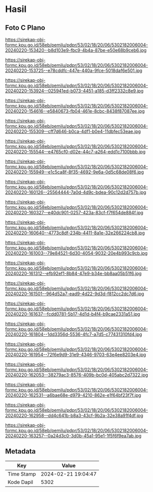 # Hasil

## Foto C Plano

https://sirekap-obj-formc.kpu.go.id/58eb/pemilu/pdpr/53/02/18/20/06/5302182006004-20240220-153420--b8d103e9-fbc9-4b4a-87be-e50e68b9ceb6.jpg

https://sirekap-obj-formc.kpu.go.id/58eb/pemilu/pdpr/53/02/18/20/06/5302182006004-20240220-153725--e78cddfc-447e-440a-9fce-5018daf6e501.jpg

https://sirekap-obj-formc.kpu.go.id/58eb/pemilu/pdpr/53/02/18/20/06/5302182006004-20240220-153924--025941ed-b073-4451-a185-d3ff2332c8e9.jpg

https://sirekap-obj-formc.kpu.go.id/58eb/pemilu/pdpr/53/02/18/20/06/5302182006004-20240220-154616--e5840673-fb04-461e-8cbc-8438f87087ee.jpg

https://sirekap-obj-formc.kpu.go.id/58eb/pemilu/pdpr/53/02/18/20/06/5302182006004-20240220-155309--cff7d646-b0ca-4df1-b0e4-11dbfec53eae.jpg

https://sirekap-obj-formc.kpu.go.id/58eb/pemilu/pdpr/53/02/18/20/06/5302182006004-20240220-155544--e4765cf0-d02e-44c7-a264-edd1c7100bbb.jpg

https://sirekap-obj-formc.kpu.go.id/58eb/pemilu/pdpr/53/02/18/20/06/5302182006004-20240220-155949--e1c5ca8f-8f35-4692-9e6a-0d5c68de08f6.jpg

https://sirekap-obj-formc.kpu.go.id/58eb/pemilu/pdpr/53/02/18/20/06/5302182006004-20240220-160126--25564444-7a0d-4d9c-bdea-90c12d2d757b.jpg

https://sirekap-obj-formc.kpu.go.id/58eb/pemilu/pdpr/53/02/18/20/06/5302182006004-20240220-160327--e40dc901-0257-423a-83cf-f7f654de884f.jpg

https://sirekap-obj-formc.kpu.go.id/58eb/pemilu/pdpr/53/02/18/20/06/5302182006004-20240220-160640--4773c8df-234b-4411-8a1e-32e266224cb8.jpg

https://sirekap-obj-formc.kpu.go.id/58eb/pemilu/pdpr/53/02/18/20/06/5302182006004-20240220-161003--79e84521-6d30-4054-9032-20e4b993c9cb.jpg

https://sirekap-obj-formc.kpu.go.id/58eb/pemilu/pdpr/53/02/18/20/06/5302182006004-20240220-161312--efb92ef1-8b84-47e9-b34e-bb8aa05b51f6.jpg

https://sirekap-obj-formc.kpu.go.id/58eb/pemilu/pdpr/53/02/18/20/06/5302182006004-20240220-161501--964d52a7-ead9-4d22-9d3d-f812cc2dc7d6.jpg

https://sirekap-obj-formc.kpu.go.id/58eb/pemilu/pdpr/53/02/18/20/06/5302182006004-20240220-161637--fcdd0781-5b17-4d1d-b4f4-b9cae2331a51.jpg

https://sirekap-obj-formc.kpu.go.id/58eb/pemilu/pdpr/53/02/18/20/06/5302182006004-20240220-161804--1dd3356d-5536-4fc7-a7d5-c77431310fd4.jpg

https://sirekap-obj-formc.kpu.go.id/58eb/pemilu/pdpr/53/02/18/20/06/5302182006004-20240220-161954--72f6e9d9-31e9-4346-9703-63e4ee8203e4.jpg

https://sirekap-obj-formc.kpu.go.id/58eb/pemilu/pdpr/53/02/18/20/06/5302182006004-20240220-162053--38279ac3-8576-409b-bc0d-405abc2d7322.jpg

https://sirekap-obj-formc.kpu.go.id/58eb/pemilu/pdpr/53/02/18/20/06/5302182006004-20240220-162531--a6bae68e-d979-4210-862e-e1f64bf23f7f.jpg

https://sirekap-obj-formc.kpu.go.id/58eb/pemilu/pdpr/53/02/18/20/06/5302182006004-20240220-162958--dd4c641b-b8a3-43cf-9b2a-32e38a91f4df.jpg

https://sirekap-obj-formc.kpu.go.id/58eb/pemilu/pdpr/53/02/18/20/06/5302182006004-20240220-163257--0a24d3c0-3d0b-45a1-95e1-1f5f6f9ea7ab.jpg


## Metadata

| Key        | Value               |
| ---------- | ------------------- |
| Time Stamp | 2024-02-21 19:04:47 |
| Kode Dapil | 5302                |



